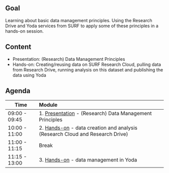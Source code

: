 ## Goal

Learning about basic data management principles. Using the Research Drive and Yoda services from SURF to apply some of these principles in a hands-on session.



## Content

- Presentation: (Research) Data Management Principles 
- Hands-on: Creating/reusing data on SURF Research Cloud, pulling data from Research Drive, running analysis on this dataset and publishing the data using Yoda


## Agenda

| Time           | Module              | 
| -------------- |:-------------|
|  09:00 - 09:45 | 1. [Presentation](https://github.com/maithili-k/uva-rdm-jan-2024/blob/main/1-research-datamanagement-principles/data-management-with-surf.pdf) - (Research) Data Management Principles |                                      
|  10:00 - 11:00 | 2. [Hands-on](https://github.com/maithili-k/uva-rdm-jan-2024/blob/main/2-data-creation-and-analysis/researchcloud-researchdrive-exercise.md) - data creation and analysis (Research Cloud and Research Drive)|
|  11:00 - 11:15 | Break |
|  11:15 - 13:00 | 3. [Hands-on](https://github.com/maithili-k/uva-rdm-jan-2024/blob/main/3-data-storage-publication/yoda-exercise.md) - data management in Yoda |
